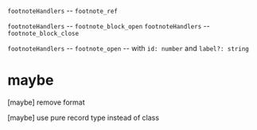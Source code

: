 `footnoteHandlers` -- `footnote_ref`

`footnoteHandlers` -- `footnote_block_open`
`footnoteHandlers` -- `footnote_block_close`

`footnoteHandlers` -- `footnote_open` -- with `id: number` and `label?: string`

# maybe

[maybe] remove format

[maybe] use pure record type instead of class
